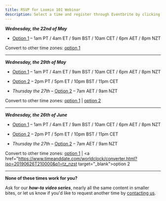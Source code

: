 ```yaml
---
title: RSVP for Loomio 101 Webinar
description: Select a time and register through Eventbrite by clicking a link.
---
```

___Wednesday, the 22nd of May___

- <a href="https://www.eventbrite.com/e/loomio-101-webinar-registration-59869051946" target="_blank">Option 1</a> – 1am PT / 4am ET / 9am BST / 10am CET / 6pm AET / 8pm NZT

Convert to other time zones: <a href="https://www.timeanddate.com/worldclock/converter.html?iso=20190522T080000&p1=tz_nzst" target="_blank">option 1</a>

---

___Wednesday, the 29th of May___

- <a href="https://www.eventbrite.com/e/loomio-101-webinar-registration-59869053952" target="_blank">Option 1</a> – 1am PT / 4am ET / 9am BST / 10am CET / 6pm AET / 8pm NZT

- <a href="https://www.eventbrite.com/e/loomio-101-webinar-registration-59869054955" target="_blank">Option 2</a> – 2pm PT / 5pm ET / 10pm BST / 11pm CET
 - _Thursday the 27th_ – <a href="https://www.eventbrite.com/e/loomio-101-webinar-registration-59869054955" target="_blank">Option 2</a> – 7am AET / 9am NZT

Convert to other time zones: <a href="https://www.timeanddate.com/worldclock/converter.html?iso=20190529T080000&p1=tz_nzst" target="_blank">option 1</a> | <a href="https://www.timeanddate.com/worldclock/converter.html?iso=20190529T210000&p1=tz_nzst" target="_blank">option 2</a>

---

___Wednesday, the 26th of June___

- <a href="https://www.eventbrite.com/e/loomio-101-webinar-june-registration-62127990492" target="_blank">Option 1</a> – 1am PT / 4am ET / 9am BST / 10am CET / 6pm AET / 8pm NZT

- <a href="https://www.eventbrite.com/e/loomio-101-webinar-registration-62128381662" target="_blank">Option 2</a> – 2pm PT / 5pm ET / 10pm BST / 11pm CET
 - _Thursday the 27th_ – <a href="https://www.eventbrite.com/e/loomio-101-webinar-registration-62128381662" target="_blank">Option 2</a> – 7am AET / 9am NZT

Convert to other time zones: <a href="https://www.timeanddate.com/worldclock/converter.html?iso=20190626T080000&p1=tz_nzst" target="_blank">option 1</a> | <a href="https://www.timeanddate.com/worldclock/converter.html?iso=20190626T210000&p1=tz_nzst target="_blank">option 2</a>

---

**None of these times work for you?**

Ask for our ___how-to video series___, nearly all the same content in smaller bites, or let us know if you'd like to request another time by [contacting us](https://loomio.org/contact).
